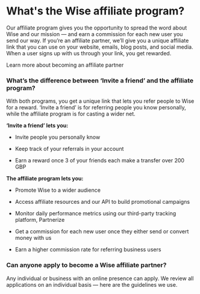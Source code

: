 # What's the Wise affiliate program?

Our affiliate program gives you the opportunity to spread the word about Wise and our mission — and earn a commission for each new user you send our way. If you’re an affiliate partner, we’ll give you a unique affiliate link that you can use on your website, emails, blog posts, and social media. When a user signs up with us through your link, you get rewarded. 

Learn more about becoming an affiliate partner

### What’s the difference between ‘Invite a friend’ and the affiliate program?

With both programs, you get a unique link that lets you refer people to Wise for a reward. ‘Invite a friend’ is for referring people you know personally, while the affiliate program is for casting a wider net. 

**‘Invite a friend’ lets you:**

  * Invite people you personally know 

  * Keep track of your referrals in your account

  * Earn a reward once 3 of your friends each make a transfer over 200 GBP




 **The affiliate program lets you:**

  * Promote Wise to a wider audience

  * Access affiliate resources and our API to build promotional campaigns

  * Monitor daily performance metrics using our third-party tracking platform, Partnerize

  * Get a commission for each new user once they either send or convert money with us

  * Earn a higher commission rate for referring business users




### Can anyone apply to become a Wise affiliate partner?

Any individual or business with an online presence can apply. We review all applications on an individual basis — here are the guidelines we use.